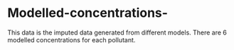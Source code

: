 # Modelled-concentrations-
This data is the imputed data generated from different models. There are 6 modelled concentrations for each pollutant.
